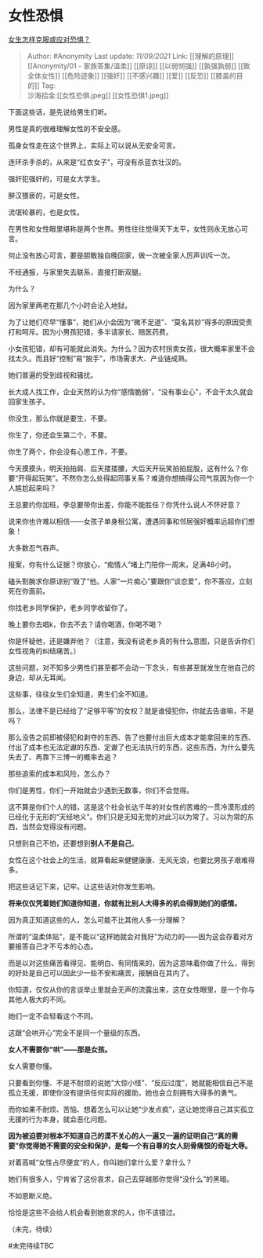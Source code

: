 # 女性恐惧
[女生怎样克服或应对恐惧？](https://www.zhihu.com/question/46930544/answer/2112606469)

> Author: #Anonymity 
> Last update: *11/09/2021* 
> Link:  [[理解的原理]]  [[Anonymity/01 - 家族答集/温柔]] [[原谅]]  [[以弱悯强]] [[孰强孰弱]] [[致全体女性]] [[危险迹象]] [[强奸]] [[不感兴趣]]  [[爱]] [[反恐]] [[膝盖的目的]]
> Tag:     
> 沙海拾金:[[女性恐惧.jpeg]] [[女性恐惧1.jpeg]]
  


下面这些话，是先说给男生们听。

男性是真的很难理解女性的不安全感。

孤身女性走在这个世界上，实际上可以说从无安全可言。

连环杀手杀的，从来是“红衣女子”，可没有杀蓝衣壮汉的。

强奸犯强奸的，可是女大学生。

醉汉猥亵的，可是女性。

流氓轮暴的，也是女性。

在男性和女性眼里堪称是两个世界。男性往往觉得天下太平，女性则永无放心可言。

  

何止没有放心可言，要是胆敢独自晚回家，做一次被全家人厉声训斥一次。

不经通报，与家里失去联系，直接打断双腿。

为什么？

因为家里两老在那几个小时会沦入地狱。

为了让她们尽早“懂事”，她们从小会因为“微不足道”、“莫名其妙”得多的原因受责打和呵斥。因为小男孩犯错，多半请家长、赔医药费。

小女孩犯错，却有可能就此消失。为什么？因为农村拐卖女孩，很大概率家里不会找太久。而且好“控制”易“脱手”，市场需求大、产业链成熟。

  

她们普遍的受到歧视和骚扰。

长大成人找工作，企业天然的认为你“感情脆弱”，“没有事业心”，不会干太久就会回家生孩子。

你没生，那么你就是要生，不要。

你生了，你还会生第二个，不要。

你生了两个，你会没有心思工作，不要。

今天摸摸头，明天拍拍肩、后天搂搂腰，大后天开玩笑拍拍屁股，这有什么？你要“开得起玩笑”。不然你怎么处得起同事关系？难道你想搞得公司气氛因为你一个人尴尬起来吗？

王总要约你加班，李总要带你出差，你能不能胜任？你凭什么说人不怀好意？

说来你也许难以相信——女孩子单身租公寓，遭遇同事和邻居强奸概率远超你们想象！

大多数忍气吞声。

报案，你有什么证据？你放心，“痴情人”堵上门陪你一周末，足满48小时。

磕头割腕求你原谅别“毁了”他。人家“一片痴心”要跟你“谈恋爱”，你不答应，立刻死在你面前。

  

你找老乡同学保护，老乡同学收留你了。

晚上要你去唱k，你去不去？请你喝酒，你喝不喝？

你是怀疑他，还是嫌弃他？（注意，我没有说老乡真的有什么意图，只是告诉你们女性视角的纠结痛苦。）

这些问题，对不知多少男性们甚至都不会动一下念头，有些甚至就发生在他自己的身边，却从无耳闻。

这些事，往往女生们全知道，男生们全不知道。

  

那么，法律不是已经给了“足够平等”的女权？就是谁侵犯你，你就去告谁嘛，不是吗？

那么没告之前即被侵犯和剥夺的东西、告了也要付出巨大成本才能拿回来的东西、付出了成本也无法定谳的东西、定谳了也无法执行的东西，这些东西，为什么要先失去了、再靠下三博一的概率去追？

那些追索的成本和风险，怎么办？

  

你们是男性，你们一开始就会少遇到无数事，你们不会觉得。

这不算是你们个人的错，这是这个社会长达千年的对女性的苦难的一贯冷漠形成的已经化于无形的“天经地义”。你们只是无知无觉的对此习以为常了。习以为常的东西，当然会觉得没有问题。

只想到自己不怕，还要想到**别人不是自己**。

女性在这个社会上的生活，就算看起来健健康康、无风无浪，也要比男孩子艰难得多。

把这些话记下来，记牢。让这些话对你发生影响。

**将来仅仅凭着她们知道你知道，你就有比别人大得多的机会得到她们的感情。**

因为真正知道这些的人，怎么可能不比其他人多一分理解？

所谓的“温柔体贴”，是不能以“这样她就会对我好”为动力的——因为这会存着对方要报答自己才不亏本的心态。

而是以对这些痛苦看得见、能明白、有同情来的，因为这意味着你做了什么，得到的好处是自己可以因此少一些不安和痛苦，报酬自在其内了。

你知道，仅仅从你的言谈举止里就会无声的流露出来，这在女性眼里，是一个你与其他人极大的不同。

她们一定不会轻看这个不同。

这跟“会哄开心”完全不是同一个量级的东西。

**女人不需要你“哄”——那是女孩。**

女人需要你懂。

只要看到你懂、不是不耐烦的说她“大惊小怪”、“反应过度”，她就能相信自己不是孤立无援，即使你没有提供任何实际的援助，她也会立刻拥有大得多的勇气。

而你如果不耐烦、苦恼、想着怎么可以让她“少发点疯”，这让她觉得自己其实孤立无援的行为本身，就会恶化问题。

**因为被迫要对根本不知道自己的漠不关心的人一遍又一遍的证明自己“真的需要”你觉得她不需要的安全和保护，是每一个有自尊的女人刻骨痛恨的奇耻大辱。**

对着高喊“女性占尽便宜”的人，你叫她们拿什么爱？拿什么？

  

她们有很多人，宁肯省了这份哀求，自己去穿越那你觉得“没什么”的黑暗。

不如恩断义绝。

恰恰是这些不会给人机会看到她哀求的人，你不该错过。

（未完，待续）

#未完待续TBC 